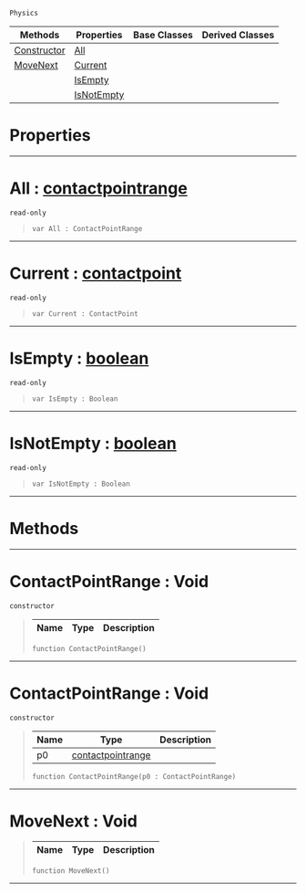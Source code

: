  `Physics`

|Methods|Properties|Base Classes|Derived Classes|
|---|---|---|---|
|[ Constructor](https://github.com/zeroengineteam/ZeroDocs/code_reference/class_reference/contactpointrange.markdown#contactpointrange-void)|[ All](https://github.com/zeroengineteam/ZeroDocs/code_reference/class_reference/contactpointrange.markdown#all-zero-engine-document)| | |
|[ MoveNext](https://github.com/zeroengineteam/ZeroDocs/code_reference/class_reference/contactpointrange.markdown#movenext-void)|[ Current](https://github.com/zeroengineteam/ZeroDocs/code_reference/class_reference/contactpointrange.markdown#current-zero-engine-docu)| | |
| |[ IsEmpty](https://github.com/zeroengineteam/ZeroDocs/code_reference/class_reference/contactpointrange.markdown#isempty-zero-engine-docu)| | |
| |[ IsNotEmpty](https://github.com/zeroengineteam/ZeroDocs/code_reference/class_reference/contactpointrange.markdown#isnotempty-zero-engine-d)| | |


 #  Properties


---  
 #  All : [contactpointrange](https://github.com/zeroengineteam/ZeroDocs/code_reference/class_reference/contactpointrange.markdown)

 `read-only`

> 
> ``` lang=cpp, name=Zilch
> var All : ContactPointRange


---  
 #  Current : [contactpoint](https://github.com/zeroengineteam/ZeroDocs/code_reference/class_reference/contactpoint.markdown)

 `read-only`

> 
> ``` lang=cpp, name=Zilch
> var Current : ContactPoint


---  
 #  IsEmpty : [boolean](https://github.com/zeroengineteam/ZeroDocs/code_reference/zilch_base_types/boolean.markdown)

 `read-only`

> 
> ``` lang=cpp, name=Zilch
> var IsEmpty : Boolean


---  
 #  IsNotEmpty : [boolean](https://github.com/zeroengineteam/ZeroDocs/code_reference/zilch_base_types/boolean.markdown)

 `read-only`

> 
> ``` lang=cpp, name=Zilch
> var IsNotEmpty : Boolean


---  
 #  Methods


---  
 #  ContactPointRange : Void

 `constructor`

> 
> |Name|Type|Description|
> |---|---|---|
> ``` lang=cpp, name=Zilch
> function ContactPointRange()
> ``` 


---  
 #  ContactPointRange : Void

 `constructor`

> 
> |Name|Type|Description|
> |---|---|---|
> |p0|[contactpointrange](https://github.com/zeroengineteam/ZeroDocs/code_reference/class_reference/contactpointrange.markdown)| |
> ``` lang=cpp, name=Zilch
> function ContactPointRange(p0 : ContactPointRange)
> ``` 


---  
 #  MoveNext : Void

> 
> |Name|Type|Description|
> |---|---|---|
> ``` lang=cpp, name=Zilch
> function MoveNext()
> ``` 


---  
 

 
